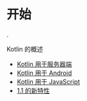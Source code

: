 # 开始

.

Kotlin 的概述

 - [Kotlin 用于服务器端](server-overview.md)
 - [Kotlin 用于 Android](android-overview.md)
 - [Kotlin 用于 JavaScript](js-overview.md)
 - [1.1 的新特性](whatsnew11.md)

